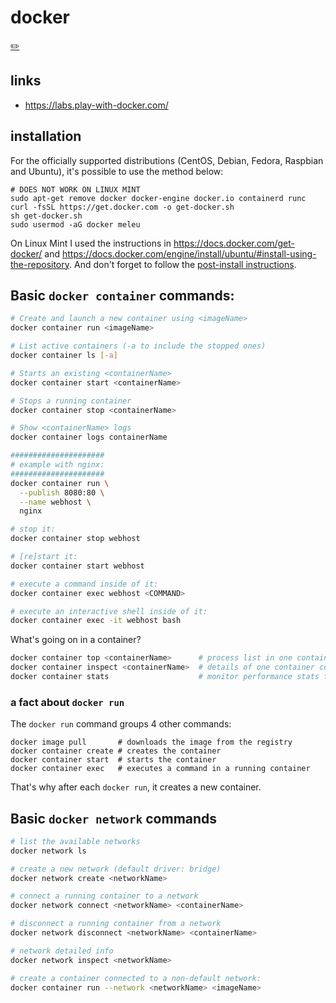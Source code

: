 # docker
[✏️](https://github.com/meleu/my-notes/edit/master/docker.md)


## links

- <https://labs.play-with-docker.com/>


## installation

For the officially supported distributions (CentOS, Debian, Fedora, Raspbian and Ubuntu), it's possible to use the method below:
```
# DOES NOT WORK ON LINUX MINT
sudo apt-get remove docker docker-engine docker.io containerd runc
curl -fsSL https://get.docker.com -o get-docker.sh
sh get-docker.sh
sudo usermod -aG docker meleu
```

On Linux Mint I used the instructions in <https://docs.docker.com/get-docker/> and <https://docs.docker.com/engine/install/ubuntu/#install-using-the-repository>. And don't forget to follow the [post-install instructions](https://docs.docker.com/engine/install/linux-postinstall/).


## Basic `docker container` commands:

```sh
# Create and launch a new container using <imageName>
docker container run <imageName>

# List active containers (-a to include the stopped ones)
docker container ls [-a]

# Starts an existing <containerName>
docker container start <containerName>

# Stops a running container
docker container stop <containerName>

# Show <containerName> logs
docker container logs containerName

#####################
# example with nginx:
#####################
docker container run \
  --publish 8080:80 \
  --name webhost \
  nginx

# stop it:
docker container stop webhost

# [re]start it:
docker container start webhost

# execute a command inside of it:
docker container exec webhost <COMMAND>

# execute an interactive shell inside of it:
docker container exec -it webhost bash
```

What's going on in a container?
```sh
docker container top <containerName>      # process list in one container
docker container inspect <containerName>  # details of one container config
docker container stats                    # monitor performance stats for all containers
```


### a fact about `docker run`

The `docker run` command groups 4 other commands:

```
docker image pull       # downloads the image from the registry
docker container create # creates the container
docker container start  # starts the container
docker container exec   # executes a command in a running container
```

That's why after each `docker run`, it creates a new container.


## Basic `docker network` commands

```sh
# list the available networks
docker network ls

# create a new network (default driver: bridge)
docker network create <networkName>

# connect a running container to a network
docker network connect <networkName> <containerName>

# disconnect a running container from a network
docker network disconnect <networkName> <containerName>

# network detailed info
docker network inspect <networkName>

# create a container connected to a non-default network:
docker container run --network <networkName> <imageName>
```


